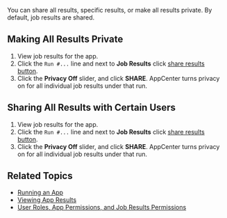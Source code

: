 You can share all results, specific results, or make all results private. By default, job results are shared.

## Making All Results Private

1. View job results for the app.
2. Click the `Run #...` line and next to **Job Results** click [share results button](/images/share-results.png).
3. Click the **Privacy Off** slider, and click **SHARE**. AppCenter turns privacy on for all individual job results under that run.

## Sharing All Results with Certain Users

1. View job results for the app.
2. Click the `Run #...` line and next to **Job Results** click [share results button](/images/share-results.png).
3. Click the **Privacy Off** slider, and click **SHARE**. AppCenter turns privacy on for all individual job results under that run.

 

## Related Topics
* [Running an App](running-app.md)
* [Viewing App Results](viewing-results.md)
* [User Roles, App Permissions, and Job Results Permissions](app-permission-user-role.md)
